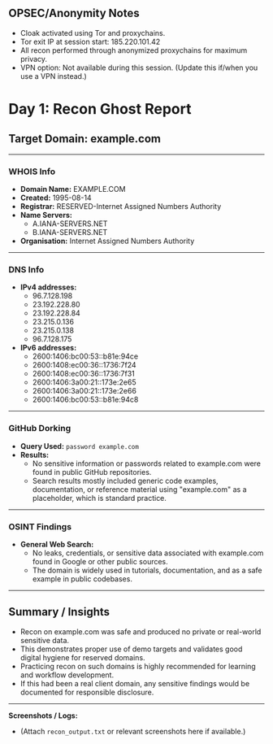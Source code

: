 ## OPSEC/Anonymity Notes

- Cloak activated using Tor and proxychains.
- Tor exit IP at session start: 185.220.101.42
- All recon performed through anonymized proxychains for maximum privacy.
- VPN option: Not available during this session. (Update this if/when you use a VPN instead.)


# Day 1: Recon Ghost Report

## Target Domain: example.com

---

### WHOIS Info
- **Domain Name:** EXAMPLE.COM
- **Created:** 1995-08-14
- **Registrar:** RESERVED-Internet Assigned Numbers Authority
- **Name Servers:**  
  - A.IANA-SERVERS.NET  
  - B.IANA-SERVERS.NET
- **Organisation:** Internet Assigned Numbers Authority

---

### DNS Info
- **IPv4 addresses:**
  - 96.7.128.198
  - 23.192.228.80
  - 23.192.228.84
  - 23.215.0.136
  - 23.215.0.138
  - 96.7.128.175
- **IPv6 addresses:**
  - 2600:1406:bc00:53::b81e:94ce
  - 2600:1408:ec00:36::1736:7f24
  - 2600:1408:ec00:36::1736:7f31
  - 2600:1406:3a00:21::173e:2e65
  - 2600:1406:3a00:21::173e:2e66
  - 2600:1406:bc00:53::b81e:94c8

---

### GitHub Dorking

- **Query Used:** `password example.com`
- **Results:**  
  - No sensitive information or passwords related to example.com were found in public GitHub repositories.  
  - Search results mostly included generic code examples, documentation, or reference material using "example.com" as a placeholder, which is standard practice.

---

### OSINT Findings

- **General Web Search:**  
  - No leaks, credentials, or sensitive data associated with example.com found in Google or other public sources.
  - The domain is widely used in tutorials, documentation, and as a safe example in public codebases.

---

## Summary / Insights

- Recon on example.com was safe and produced no private or real-world sensitive data.
- This demonstrates proper use of demo targets and validates good digital hygiene for reserved domains.
- Practicing recon on such domains is highly recommended for learning and workflow development.
- If this had been a real client domain, any sensitive findings would be documented for responsible disclosure.

---

**Screenshots / Logs:**  
- (Attach `recon_output.txt` or relevant screenshots here if available.)

